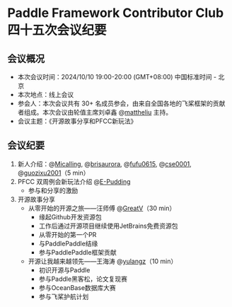 # Paddle Framework Contributor Club 四十五次会议纪要

## 会议概况

- 本次会议时间：2024/10/10 19:00-20:00 (GMT+08:00) 中国标准时间 - 北京
- 本次地点：线上会议
- 参会人：本次会议共有 30+ 名成员参会，由来自全国各地的飞桨框架的贡献者组成。本次会议由轮值主席刘卓鑫 @[mattheliu](https://github.com/mattheliu) 主持。
- 会议主题：《开源故事分享和PFCC新玩法》

## 会议纪要

1. 新人介绍：@[Micalling](https://github.com/Micalling), @[brisaurora](https://github.com/brisaurora), @[fufu0615](https://github.com/fufu0615), @[cse0001](https://github.com/cse0001), @[guozixu2001](https://github.com/guozixu2001)（5 min）
2. PFCC 双周例会新玩法介绍 @[E-Pudding](https://github.com/E-Pudding)
   - 参与和分享的激励
3. 开源故事分享
   - 从零开始的开源之旅——汪师傅 @[GreatV](https://github.com/GreatV)（30 min）
     - 缘起Github开发资源包
     - 工作后通过开源项目继续使用JetBrains免费资源包
     - 从零开始的第一个PR
     - 与PaddlePaddle结缘
     - 参与PaddlePaddle框架贡献
   - 开源让我越来越领先——王海涛 @[yulangz](https://github.com/yulangz)（10 min）
     - 初识开源与Paddle
     - 参与Paddle黑客松，论文复现赛
     - 参与OceanBase数据库大赛
     - 参与飞桨护航计划